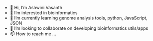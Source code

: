 - 👋 Hi, I’m Ashwini Vasanth
- 👀 I’m interested in bioinformatics
- 🌱 I’m currently learning genome analysis tools, python, JavaScript, JSON
- 💞️ I’m looking to collaborate on developing bioinformatics utils/apps
- 📫 How to reach me ...

<!---
ashvasanth/ashvasanth is a ✨ special ✨ repository because its `README.md` (this file) appears on your GitHub profile.
You can click the Preview link to take a look at your changes.
--->
